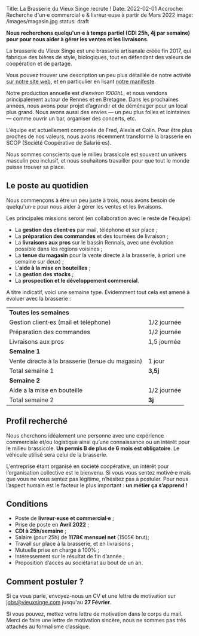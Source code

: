 Title: La Brasserie du Vieux Singe recrute !
Date: 2022-02-01
Accroche: Recherche d'un⋅e commercial⋅e & livreur⋅euse à partir de Mars 2022
image: /images/magasin.jpg
status: draft

**Nous recherchons quelqu'un⋅e à temps partiel (CDI 25h, 4j par semaine) pour pour nous aider à gérer les ventes et les livraisons.**

La brasserie du Vieux Singe est une brasserie artisanale créée fin 2017, qui fabrique des bières de style, biologiques, tout en défendant des valeurs de coopération et de partage.

Vous pouvez trouver une description un peu plus détaillée de notre activité [sur notre site web](https://www.vieuxsinge.com), et en particulier en lisant [notre manifeste](https://www.vieuxsinge.com/manifeste.html).

Notre production annuelle est d’*environ 1000hL*, et nous vendons principalement autour de Rennes et en Bretagne. Dans les prochaines années, nous avons pour projet d’agrandir et de déménager pour un local plus grand. Nous avons aussi des envies — un peu plus folles et lointaines — comme ouvrir un bar, organiser des concerts, etc.

L’équipe est actuellement composée de Fred, Alexis et Colin. Pour être plus proches de nos valeurs, nous avons récemment transformé la brasserie en SCOP (Société Coopérative de Salarié⋅es).

Nous sommes conscients que le milieu brassicole est souvent un univers masculin peu inclusif, et nous souhaitons travailler pour que tout le monde puisse trouver sa place.

## Le poste au quotidien		

Nous commençons à être un peu juste à trois, nous avons besoin de quelqu'un⋅e pour nous aider à gérer les ventes et les livraisons.

Les principales missions seront (en collaboration avec le reste de l'équipe):

- La **gestion des client⋅es** par mail, téléphone et sur place ;
- La **préparation des commandes** et des tournées de livraison ;
- La **livraisons aux pros** sur le bassin Rennais, avec une évolution possible dans les régions voisines ;
- La **tenue du magasin** pour la vente directe à la brasserie, à priori une semaine sur deux) ;
- L'**aide à la mise en bouteilles** ;
- La **gestion des stocks** ;
- La **prospection et le développement commercial**.

A titre indicatif, voici une semaine type. Évidemment tout cela est amené à évoluer avec la brasserie :

|||
| -------- | -------------- |
| **Toutes les semaines** ||
| Gestion client⋅es (mail et téléphone)  | 1/2 journée  |
| Préparation des commandes | 1/2 journée |
| Livraisons aux pros	      |	1,5 journée
| **Semaine 1** ||
| Vente directe à la brasserie (tenue du magasin)	| 1 jour
| Total semaine 1 | **3,5j** |
| **Semaine 2** ||
| Aide a la mise en bouteille	|	1/2 journée
| Total semaine 2 | **3j** |

## Profil recherché

Nous cherchons idéalement une personne avec une expérience commerciale et/ou logistique ainsi qu’une connaissance ou un intérêt pour le milieu brassicole. **Un permis B de plus de 6 mois est obligatoire**. Le véhicule utilisé sera celui de la brasserie.

L’entreprise étant organisé en société coopérative, un intérêt pour l’organisation collective est le bienvenu. Si vous vous sentez motivé⋅e mais que vous ne vous sentez pas légitime, n’hésitez pas à postuler. Pour nous l’aspect humain est le facteur le plus important : **un métier ça s’apprend !**

## Conditions

- Poste de **livreur⋅euse et commercial⋅e** ;
- Prise de poste en **Avril 2022** ;
- **CDI à 25h/semaine** ;
- Salaire (pour 25h) de **1178€ mensuel net** (1505€ brut);
- Travail sur place à la brasserie, et en livraisons ;
- Mutuelle prise en charge à 100% ;
- Intéressement sur le résultat de fin d’année ;
- Proposition d’accès au sociétariat au bout de un an.

## Comment postuler ?

Si ça vous parle, envoyez-nous un CV et une lettre de motivation sur [jobs@vieuxsinge.com](mailto:jobs@vieuxsinge.com) jusqu'au **27 Février**.

Si vous pouvez, mettez votre lettre de motivation dans le corps du mail. Merci de faire une lettre de motivation sincère, nous ne sommes pas très attachés au formalisme classique.
